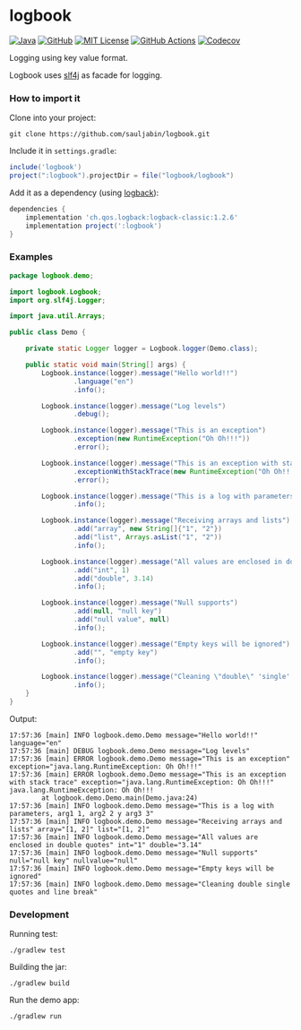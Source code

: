 # logbook

<a href="https://sdkman.io/jdks"><img alt="Java" src="https://img.shields.io/badge/-java-orange?logo=java&logoColor=white"></a>
<a href="https://github.com/sauljabin/logbook"><img alt="GitHub" src="https://badges.pufler.dev/updated/sauljabin/logbook?label=updated"></a>
<a href="https://github.com/sauljabin/logbook/blob/main/LICENSE"><img alt="MIT License" src="https://img.shields.io/github/license/sauljabin/logbook"></a>
<a href="https://github.com/sauljabin/logbook/actions"><img alt="GitHub Actions" src="https://img.shields.io/github/checks-status/sauljabin/logbook/main?label=tests"></a>
<a href="https://app.codecov.io/gh/sauljabin/logbook"><img alt="Codecov" src="https://img.shields.io/codecov/c/github/sauljabin/logbook"></a>

Logging using key value format.

Logbook uses [slf4j](http://www.slf4j.org/) as facade for logging.

### How to import it

Clone into your project:
```shell
git clone https://github.com/sauljabin/logbook.git
```

Include it in `settings.gradle`:
```groovy
include('logbook')
project(":logbook").projectDir = file("logbook/logbook")
```

Add it as a dependency (using [logback](http://logback.qos.ch/)):
```groovy
dependencies {
    implementation 'ch.qos.logback:logback-classic:1.2.6'
    implementation project(':logbook')
}
```

### Examples

```java
package logbook.demo;

import logbook.Logbook;
import org.slf4j.Logger;

import java.util.Arrays;

public class Demo {

    private static Logger logger = Logbook.logger(Demo.class);

    public static void main(String[] args) {
        Logbook.instance(logger).message("Hello world!!")
                .language("en")
                .info();

        Logbook.instance(logger).message("Log levels")
                .debug();

        Logbook.instance(logger).message("This is an exception")
                .exception(new RuntimeException("Oh Oh!!!"))
                .error();

        Logbook.instance(logger).message("This is an exception with stack trace")
                .exceptionWithStackTrace(new RuntimeException("Oh Oh!!!"))
                .error();

        Logbook.instance(logger).message("This is a log with parameters, arg1 {}, arg2 {} y arg3 {}", 1, '2', "3")
                .info();

        Logbook.instance(logger).message("Receiving arrays and lists")
                .add("array", new String[]{"1", "2"})
                .add("list", Arrays.asList("1", "2"))
                .info();

        Logbook.instance(logger).message("All values are enclosed in double quotes")
                .add("int", 1)
                .add("double", 3.14)
                .info();

        Logbook.instance(logger).message("Null supports")
                .add(null, "null key")
                .add("null value", null)
                .info();

        Logbook.instance(logger).message("Empty keys will be ignored")
                .add("", "empty key")
                .info();

        Logbook.instance(logger).message("Cleaning \"double\" 'single' quotes and\nline break")
                .info();
    }
}
```

Output:

```
17:57:36 [main] INFO logbook.demo.Demo message="Hello world!!" language="en"
17:57:36 [main] DEBUG logbook.demo.Demo message="Log levels"
17:57:36 [main] ERROR logbook.demo.Demo message="This is an exception" exception="java.lang.RuntimeException: Oh Oh!!!"
17:57:36 [main] ERROR logbook.demo.Demo message="This is an exception with stack trace" exception="java.lang.RuntimeException: Oh Oh!!!"
java.lang.RuntimeException: Oh Oh!!!
        at logbook.demo.Demo.main(Demo.java:24)
17:57:36 [main] INFO logbook.demo.Demo message="This is a log with parameters, arg1 1, arg2 2 y arg3 3"
17:57:36 [main] INFO logbook.demo.Demo message="Receiving arrays and lists" array="[1, 2]" list="[1, 2]"
17:57:36 [main] INFO logbook.demo.Demo message="All values are enclosed in double quotes" int="1" double="3.14"
17:57:36 [main] INFO logbook.demo.Demo message="Null supports" null="null key" nullvalue="null"
17:57:36 [main] INFO logbook.demo.Demo message="Empty keys will be ignored"
17:57:36 [main] INFO logbook.demo.Demo message="Cleaning double single quotes and line break"
```

### Development

Running test:
```shell
./gradlew test
```

Building the jar:
```shell
./gradlew build
```

Run the demo app:
```shell
./gradlew run
```
